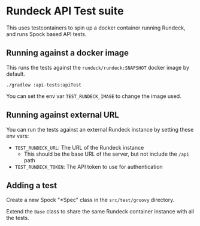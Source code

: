 # Rundeck API Test suite

This uses testcontainers to spin up a docker container running Rundeck, and
runs Spock based API tests.

## Running against a docker image

This runs the tests against the `rundeck/rundeck:SNAPSHOT` docker image by default.
```
./gradlew :api-tests:apiTest
```

You can set the env var `TEST_RUNDECK_IMAGE` to change the image used.

## Running against external URL

You can run the tests against an external Rundeck instance by setting these env vars:

* `TEST_RUNDECK_URL`: The URL of the Rundeck instance
  * This should be the base URL of the server, but not include the `/api` path
* `TEST_RUNDECK_TOKEN`: The API token to use for authentication


## Adding a test

Create a new Spock "*Spec" class in the `src/test/groovy` directory.

Extend the `Base` class to share the same Rundeck container instance with all the tests.
